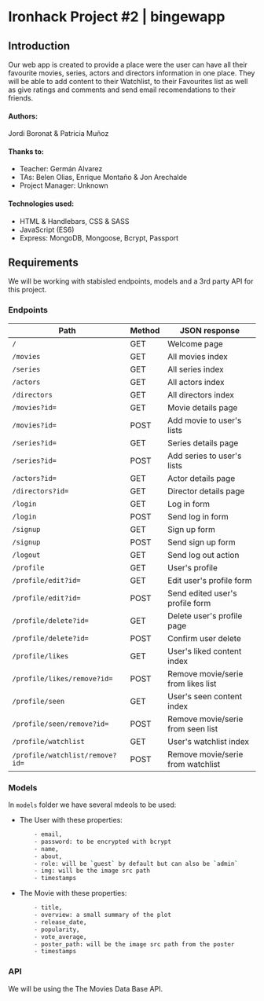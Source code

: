 <!-- ![logo_ironhack_blue 7](https://user-images.githubusercontent.com/23629340/40541063-a07a0a8a-601a-11e8-91b5-2f13e4e6b441.png) -->

# Ironhack Project #2 | bingewapp

## Introduction

Our web app is created to provide a place were the user can have all their favourite movies, series, actors and directors information in one place. They will be able to add content to their Watchlist, to their Favourites list as well as give ratings and comments and send email recomendations to their friends.

#### Authors:

Jordi Boronat & Patricia Muñoz

#### Thanks to:

- Teacher: Germán Alvarez
- TAs: Belen Olias, Enrique Montaño & Jon Arechalde
- Project Manager: Unknown

#### Technologies used:

- HTML & Handlebars, CSS & SASS
- JavaScript (ES6)
- Express:
    MongoDB, Mongoose, Bcrypt, Passport


## Requirements

We will be working with stabisled endpoints, models and a 3rd party API for this project.

### Endpoints

 | Path        | Method           | JSON response  |
  | ------------- | ------------- | ------------- |
  | `/`  | GET | Welcome page  |
  | `/movies` | GET | All movies index  |
  | `/series` | GET | All series index  |
  | `/actors` | GET | All actors index  |
  | `/directors` | GET | All directors index  |
  | `/movies?id=` | GET | Movie details page  |
  | `/movies?id=` | POST | Add movie to user's lists |
  | `/series?id=` | GET | Series details page  |
  | `/series?id=` | POST | Add series to user's lists  |
  | `/actors?id=` | GET | Actor details page  |
  | `/directors?id=` | GET | Director details page  |
  | `/login` | GET | Log in form  |
  | `/login` | POST | Send log in form  |
  | `/signup` | GET | Sign up form  |
  | `/signup` | POST | Send sign up form  |
  | `/logout` | GET | Send log out action  |
  | `/profile` | GET | User's profile  |
  | `/profile/edit?id=` | GET | Edit user's profile form  |
  | `/profile/edit?id=` | POST | Send edited user's profile form  |
  | `/profile/delete?id=` | GET | Delete user's profile page  |
  | `/profile/delete?id=` | POST | Confirm user delete  |
  | `/profile/likes` | GET | User's liked content index  |
  | `/profile/likes/remove?id=` | POST | Remove movie/serie from likes list  |
  | `/profile/seen` | GET | User's seen content index  |
  | `/profile/seen/remove?id=` | POST | Remove movie/serie from seen list  |
  | `/profile/watchlist` | GET | User's watchlist index  |
  | `/profile/watchlist/remove?id=` | POST | Remove movie/serie from watchlist  |


### Models

In `models` folder we have several mdeols to be used:

- The User with these properties:

    ```bash
        - email,
        - password: to be encrypted with bcrypt
        - name,
        - about,
        - role: will be `guest` by default but can also be `admin`
        - img: will be the image src path
        - timestamps
    ```

- The Movie with these properties:


    ```bash
        - title,
        - overview: a small summary of the plot
        - release_date,
        - popularity,
        - vote_average,
        - poster_path: will be the image src path from the poster
        - timestamps
    ```


### API

We will be using the The Movies Data Base API.
